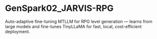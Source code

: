 # GenSpark02_JARVIS-RPG
Auto-adaptive fine-tuning MTLLM for RPG level generation — learns from large models and fine-tunes TinyLLaMA for fast, local, cost-efficient deployment.
